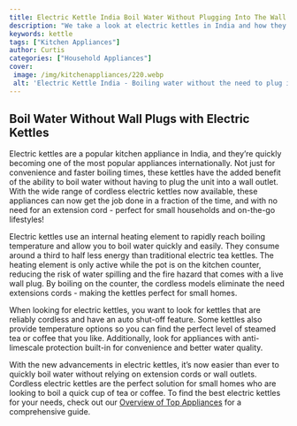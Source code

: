 ```yaml
---
title: Electric Kettle India Boil Water Without Plugging Into The Wall
description: "We take a look at electric kettles in India and how they make boiling water easy without having to plug into the wall Find out which kettles are the best on the market"
keywords: kettle
tags: ["Kitchen Appliances"]
author: Curtis
categories: ["Household Appliances"]
cover: 
 image: /img/kitchenappliances/220.webp
 alt: 'Electric Kettle India - Boiling water without the need to plug into the wall'
---
```

## Boil Water Without Wall Plugs with Electric Kettles

Electric kettles are a popular kitchen appliance in India, and they’re quickly becoming one of the most popular appliances internationally. Not just for convenience and faster boiling times, these kettles have the added benefit of the ability to boil water without having to plug the unit into a wall outlet. With the wide range of cordless electric kettles now available, these appliances can now get the job done in a fraction of the time, and with no need for an extension cord - perfect for small households and on-the-go lifestyles! 

Electric kettles use an internal heating element to rapidly reach boiling temperature and allow you to boil water quickly and easily. They consume around a third to half less energy than traditional electric tea kettles. The heating element is only active while the pot is on the kitchen counter, reducing the risk of water spilling and the fire hazard that comes with a live wall plug. By boiling on the counter, the cordless models eliminate the need extensions cords - making the kettles perfect for small homes. 

When looking for electric kettles, you want to look for kettles that are reliably cordless and have an auto shut-off feature. Some kettles also provide temperature options so you can find the perfect level of steamed tea or coffee that you like. Additionally, look for appliances with anti-limescale protection built-in for convenience and better water quality. 

With the new advancements in electric kettles, it’s now easier than ever to quickly boil water without relying on extension cords or wall outlets. Cordless electric kettles are the perfect solution for small homes who are looking to boil a quick cup of tea or coffee. To find the best electric kettles for your needs, check out our [Overview of Top Appliances](./pages/appliance-overview) for a comprehensive guide.
